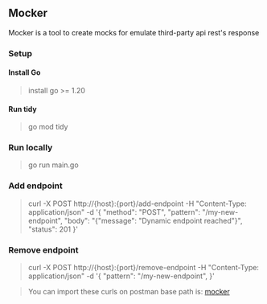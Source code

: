 ## Mocker
Mocker is a tool to create mocks for emulate third-party api rest's response  

### Setup
#### Install Go
> install go >= 1.20

#### Run tidy
> go mod tidy

### Run locally
> go run main.go

### Add endpoint
> curl -X POST http://{host}:{port}/add-endpoint -H "Content-Type: application/json" -d '{
>"method": "POST",
>"pattern": "/my-new-endpoint",
>"body": "{\"message\": \"Dynamic endpoint reached\"}", "status": 201
>}'

### Remove endpoint
> curl -X POST http://{host}:{port}/remove-endpoint -H "Content-Type: application/json" -d '{
>"pattern": "/my-new-endpoint",
>}'

> You can import these curls on postman
> base path is: [mocker](https://disciplinary-corinna-gusmartinez-dev-aba94555.koyeb.app/)
